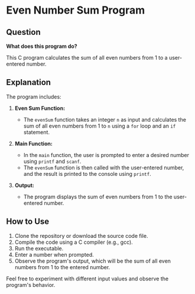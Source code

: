 # Even Number Sum Program

## Question

**What does this program do?**

This C program calculates the sum of all even numbers from 1 to a user-entered number.

## Explanation

The program includes:

1. **Even Sum Function:**
   - The `evenSum` function takes an integer `n` as input and calculates the sum of all even numbers from 1 to `n` using a `for` loop and an `if` statement.

2. **Main Function:**
   - In the `main` function, the user is prompted to enter a desired number using `printf` and `scanf`.
   - The `evenSum` function is then called with the user-entered number, and the result is printed to the console using `printf`.

3. **Output:**
   - The program displays the sum of even numbers from 1 to the user-entered number.

## How to Use

1. Clone the repository or download the source code file.
2. Compile the code using a C compiler (e.g., gcc).
3. Run the executable.
4. Enter a number when prompted.
5. Observe the program's output, which will be the sum of all even numbers from 1 to the entered number.

Feel free to experiment with different input values and observe the program's behavior.